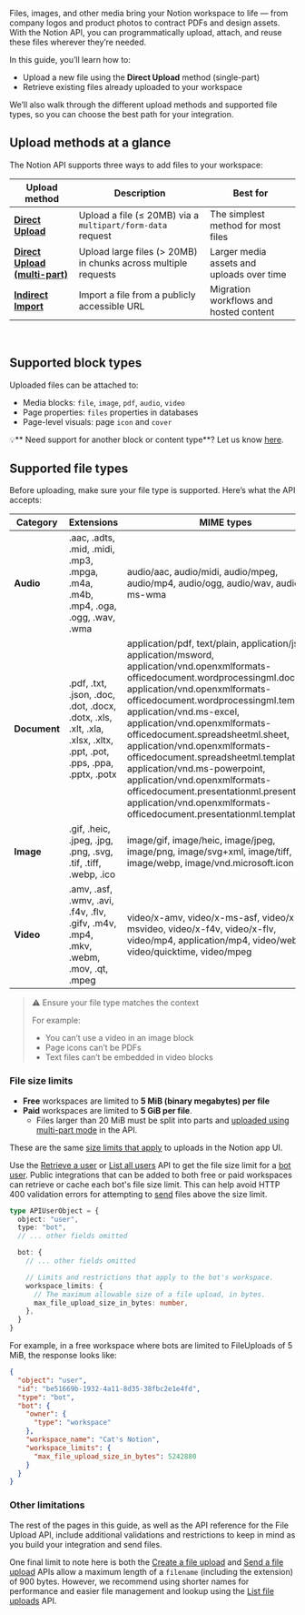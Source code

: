 

Files, images, and other media bring your Notion workspace to life — from company logos and product photos to contract PDFs and design assets. With the Notion API, you can programmatically upload, attach, and reuse these files wherever they’re needed.

In this guide, you’ll learn how to:

- Upload a new file using the **Direct Upload** method (single-part)
- Retrieve existing files already uploaded to your workspace

We’ll also walk through the different upload methods and supported file types, so you can choose the best path for your integration.

## Upload methods at a glance

The Notion API supports three ways to add files to your workspace:

| Upload method                                              | Description                                                    | Best for                                  |
| ---------------------------------------------------------- | -------------------------------------------------------------- | ----------------------------------------- |
| [**Direct Upload**](doc:uploading-small-files)             | Upload a file (≤ 20MB) via a `multipart/form-data` request     | The simplest method for most files        |
| [**Direct Upload (multi-part)**](doc:sending-larger-files) | Upload large files (> 20MB) in chunks across multiple requests | Larger media assets and uploads over time |
| [**Indirect Import**](doc:importing-external-files)        | Import a file from a publicly accessible URL                   | Migration workflows and hosted content    |

<br />

## Supported block types

Uploaded files can be attached to:

- Media blocks: `file`, `image`, `pdf`, `audio`, `video`
- Page properties: `files` properties in databases
- Page-level visuals: page `icon` and `cover`

💡** Need support for another block or content type**? Let us know [here](https://notiondevs.notion.site/1f8a4445d271805da593dd86bd86872b?pvs=105).

## Supported file types

Before uploading, make sure your file type is supported. Here’s what the API accepts:

| Category     | Extensions                                                                                                        | MIME types                                                                                                                                                                                                                                                                                                                                                                                                                                                                                                                                                              |
| ------------ | ----------------------------------------------------------------------------------------------------------------- | ----------------------------------------------------------------------------------------------------------------------------------------------------------------------------------------------------------------------------------------------------------------------------------------------------------------------------------------------------------------------------------------------------------------------------------------------------------------------------------------------------------------------------------------------------------------------- |
| **Audio**    | .aac, .adts, .mid, .midi, .mp3, .mpga, .m4a, .m4b, .mp4, .oga, .ogg, .wav, .wma                                   | audio/aac, audio/midi, audio/mpeg, audio/mp4, audio/ogg, audio/wav, audio/x-ms-wma                                                                                                                                                                                                                                                                                                                                                                                                                                                                                      |
| **Document** | .pdf, .txt, .json, .doc, .dot, .docx, .dotx, .xls, .xlt, .xla, .xlsx, .xltx, .ppt, .pot, .pps, .ppa, .pptx, .potx | application/pdf, text/plain, application/json, application/msword, application/vnd.openxmlformats-officedocument.wordprocessingml.document, application/vnd.openxmlformats-officedocument.wordprocessingml.template, application/vnd.ms-excel, application/vnd.openxmlformats-officedocument.spreadsheetml.sheet, application/vnd.openxmlformats-officedocument.spreadsheetml.template, application/vnd.ms-powerpoint, application/vnd.openxmlformats-officedocument.presentationml.presentation, application/vnd.openxmlformats-officedocument.presentationml.template |
| **Image**    | .gif, .heic, .jpeg, .jpg, .png, .svg, .tif, .tiff, .webp, .ico                                                    | image/gif, image/heic, image/jpeg, image/png, image/svg+xml, image/tiff, image/webp, image/vnd.microsoft.icon                                                                                                                                                                                                                                                                                                                                                                                                                                                           |
| **Video**    | .amv, .asf, .wmv, .avi, .f4v, .flv, .gifv, .m4v, .mp4, .mkv, .webm, .mov, .qt, .mpeg                              | video/x-amv, video/x-ms-asf, video/x-msvideo, video/x-f4v, video/x-flv, video/mp4, application/mp4, video/webm, video/quicktime, video/mpeg                                                                                                                                                                                                                                                                                                                                                                                                                             |

> ⚠️ Ensure your file type matches the context
>
> For example:
>
> - You can’t use a video in an image block
> - Page icons can’t be PDFs
> - Text files can’t be embedded in video blocks

### File size limits

- **Free** workspaces are limited to **5 MiB (binary megabytes) per file**
- **Paid** workspaces are limited to **5 GiB per file**.
  - Files larger than 20 MiB must be split into parts and [uploaded using multi-part mode](doc:sending-larger-files) in the API.

These are the same [size limits that apply](https://www.notion.com/pricing) to uploads in the Notion app UI.

Use the [Retrieve a user](ref:get-user) or [List all users](ref:get-users) API to get the file size limit for a [bot user](ref:user#bots). Public integrations that can be added to both free or paid workspaces can retrieve or cache each bot's file size limit. This can help avoid HTTP 400 validation errors for attempting to [send](ref:send-a-file-upload) files above the size limit.

```typescript Bot user API response shape
type APIUserObject = {
  object: "user",
  type: "bot",
  // ... other fields omitted

  bot: {
    // ... other fields omitted

    // Limits and restrictions that apply to the bot's workspace.
    workspace_limits: {
      // The maximum allowable size of a file upload, in bytes.
      max_file_upload_size_in_bytes: number,
    },
  }
}
```

For example, in a free workspace where bots are limited to FileUploads of 5 MiB, the response looks like:

```json Example user API object response
{
  "object": "user",
  "id": "be51669b-1932-4a11-8d35-38fbc2e1e4fd",
  "type": "bot",
  "bot": {
    "owner": {
      "type": "workspace"
    },
    "workspace_name": "Cat's Notion",
    "workspace_limits": {
      "max_file_upload_size_in_bytes": 5242880
    }
  }
}
```

### Other limitations

The rest of the pages in this guide, as well as the API reference for the File Upload API, include additional validations and restrictions to keep in mind as you build your integration and send files.

One final limit to note here is both the [Create a file upload](ref:create-a-file-upload) and [Send a file upload](ref:send-a-file-upload) APIs allow a maximum length of a `filename` (including the extension) of 900 bytes. However, we recommend using shorter names for performance and easier file management and lookup using the [List file uploads](ref:list-file-uploads) API.
